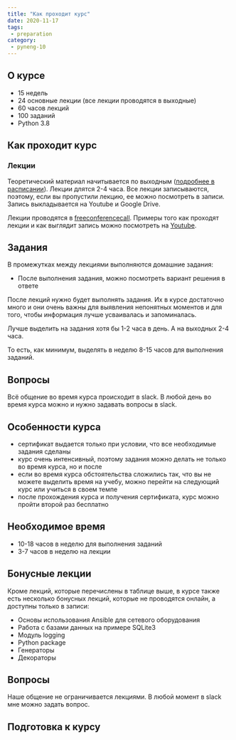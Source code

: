 ```yaml
---
title: "Как проходит курс"
date: 2020-11-17
tags:
 - preparation
category:
 - pyneng-10
---
```



## О курсе

* 15 недель
* 24 основные лекции (все лекции проводятся в выходные)
* 60 часов лекций
* 100 заданий
* Python 3.8

## Как проходит курс

### Лекции

Теоретический материал начитывается по выходным ([подробнее в расписании](https://pyneng.github.io/docs/course/)). Лекции длятся 2-4 часа.
Все лекции записываются, поэтому, если вы пропустили лекцию, ее можно посмотреть в записи.
Запись выкладывается на Youtube и Google Drive.


Лекции проводятся в [freeconferencecall](https://freeconferencecall.com).
Примеры того как проходят лекции и как выглядит запись можно посмотреть на [Youtube](https://www.youtube.com/playlist?list=PLah0HUih_ZRnJFNdZsWr2pNWgYETauGXo).

## Задания

В промежутках между лекциями выполняются домашние задания:

* После выполнения задания, можно посмотреть вариант решения в ответе

После лекций нужно будет выполнять задания.
Их в курсе достаточно много и они очень важны для выявления непонятных моментов и для того, чтобы информация лучше усваивалась и запоминалась.

Лучше выделить на задания хотя бы 1-2 часа в день.
А на выходных 2-4 часа.

То есть, как минимум, выделять в неделю 8-15 часов для выполнения заданий.

## Вопросы

Всё общение во время курса происходит в slack.
В любой день во время курса можно и нужно задавать вопросы в slack.

## Особенности курса

* сертификат выдается только при условии, что все необходимые задания сделаны
* курс очень интенсивный, поэтому задания можно делать не только во время курса, но и после
* если во время курса обстоятельства сложились так, что вы не можете выделить время на учебу, можно перейти на следующий курс или учиться в своем темпе
* после прохождения курса и получения сертификата, курс можно пройти второй раз бесплатно


## Необходимое время

* 10-18 часов в неделю для выполнения заданий
* 3-7 часов в неделю на лекции

## Бонусные лекции

Кроме лекций, которые перечислены в таблице выше, в курсе также есть несколько бонусных лекций, которые не проводятся онлайн, а доступны только в записи:

* Основы использования Ansible для сетевого оборудования
* Работа с базами данных на примере SQLite3
* Модуль logging
* Python package
* Генераторы
* Декораторы


## Вопросы

Наше общение не ограничивается лекциями.
В любой момент в slack мне можно задать вопрос.



## Подготовка к курсу

